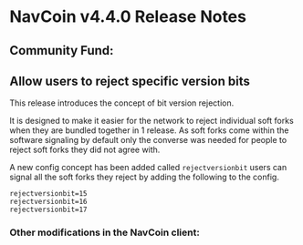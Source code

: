 # NavCoin v4.4.0 Release Notes

## Community Fund:



## Allow users to reject specific version bits 
This release introduces the concept of bit version rejection. 

It is designed to make it easier for the network to reject individual soft forks when they are bundled together in 1 release. As soft forks come within the software signaling by default only the converse was needed for people to reject soft forks they did not agree with.

A new config concept has been added called `rejectversionbit`  users can signal all the soft forks they reject by adding the following to the config.

```
rejectversionbit=15
rejectversionbit=16
rejectversionbit=17
```


### Other modifications in the NavCoin client:
